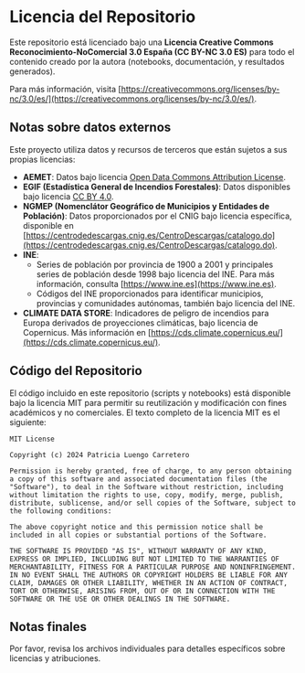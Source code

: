 # Licencia del Repositorio

Este repositorio está licenciado bajo una **Licencia Creative Commons Reconocimiento-NoComercial 3.0 España (CC BY-NC 3.0 ES)** para todo el contenido creado por la autora (notebooks, documentación, y resultados generados).

Para más información, visita [https://creativecommons.org/licenses/by-nc/3.0/es/](https://creativecommons.org/licenses/by-nc/3.0/es/).

## Notas sobre datos externos

Este proyecto utiliza datos y recursos de terceros que están sujetos a sus propias licencias:

- **AEMET**: Datos bajo licencia [Open Data Commons Attribution License](https://opendatacommons.org/licenses/by/).
- **EGIF (Estadística General de Incendios Forestales)**: Datos disponibles bajo licencia [CC BY 4.0](https://creativecommons.org/licenses/by/4.0/).
- **NGMEP (Nomenclátor Geográfico de Municipios y Entidades de Población)**: Datos proporcionados por el CNIG bajo licencia específica, disponible en [https://centrodedescargas.cnig.es/CentroDescargas/catalogo.do](https://centrodedescargas.cnig.es/CentroDescargas/catalogo.do).
- **INE**: 
  - Series de población por provincia de 1900 a 2001 y principales series de población desde 1998 bajo licencia del INE. Para más información, consulta [https://www.ine.es](https://www.ine.es).
  - Códigos del INE proporcionados para identificar municipios, provincias y comunidades autónomas, también bajo licencia del INE.
- **CLIMATE DATA STORE**: Indicadores de peligro de incendios para Europa derivados de proyecciones climáticas, bajo licencia de Copernicus. Más información en [https://cds.climate.copernicus.eu/](https://cds.climate.copernicus.eu/).

## Código del Repositorio

El código incluido en este repositorio (scripts y notebooks) está disponible bajo la licencia MIT para permitir su reutilización y modificación con fines académicos y no comerciales. El texto completo de la licencia MIT es el siguiente:

```
MIT License

Copyright (c) 2024 Patricia Luengo Carretero

Permission is hereby granted, free of charge, to any person obtaining a copy of this software and associated documentation files (the "Software"), to deal in the Software without restriction, including without limitation the rights to use, copy, modify, merge, publish, distribute, sublicense, and/or sell copies of the Software, subject to the following conditions:

The above copyright notice and this permission notice shall be included in all copies or substantial portions of the Software.

THE SOFTWARE IS PROVIDED "AS IS", WITHOUT WARRANTY OF ANY KIND, EXPRESS OR IMPLIED, INCLUDING BUT NOT LIMITED TO THE WARRANTIES OF MERCHANTABILITY, FITNESS FOR A PARTICULAR PURPOSE AND NONINFRINGEMENT. IN NO EVENT SHALL THE AUTHORS OR COPYRIGHT HOLDERS BE LIABLE FOR ANY CLAIM, DAMAGES OR OTHER LIABILITY, WHETHER IN AN ACTION OF CONTRACT, TORT OR OTHERWISE, ARISING FROM, OUT OF OR IN CONNECTION WITH THE SOFTWARE OR THE USE OR OTHER DEALINGS IN THE SOFTWARE.
```

## Notas finales

Por favor, revisa los archivos individuales para detalles específicos sobre licencias y atribuciones.
